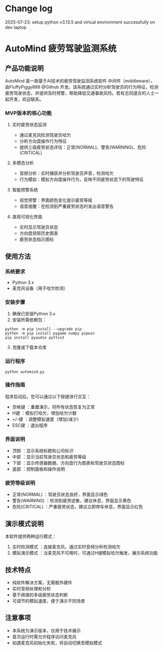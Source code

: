 # Change log

2025-07-23: 
setup python v3.13.5 and virtual environment successfully on dev laptop




# AutoMind 疲劳驾驶监测系统
## 产品功能说明
AutoMind 是一款基于AI技术的疲劳驾驶监测系统软件 中间件（middleware），由FluffyPiggy888 @Github 开发。该系统通过实时分析驾驶员的行为特征，检测疲劳驾驶状态，并提供及时预警，帮助降低交通事故风险。若有志同道合的人士一起开发，欢迎联系。

### MVP版本的核心功能
1. 
   实时疲劳状态监测
   
   - 通过麦克风检测驾驶员哈欠
   - 分析方向盘操作行为特征
   - 提供三级疲劳状态评估：正常(NORMAL)、警告(WARNING)、危险(CRITICAL)
2. 
   多模态分析
   
   - 音频分析：实时捕获并分析驾驶员声音，检测哈欠
   - 行为模拟：模拟方向盘操作行为，反映不同疲劳状态下的驾驶特征
3. 
   智能预警系统
   
   - 视觉预警：界面颜色变化提示疲劳等级
   - 语音提醒：在检测到严重疲劳状态时发出语音警告
4. 
   直观可视化界面
   
   - 实时显示驾驶员状态
   - 方向盘扭矩历史图表
   - 疲劳状态指示图标
## 使用方法
### 系统要求
- Python 3.x
- 麦克风设备（用于哈欠检测）
### 安装步骤
1. 
   确保已安装Python 3.x
2. 
   安装所需依赖包：
```
python -m pip install --upgrade pip
python -m pip install pygame numpy pipwin
pip install pyaudio pyttsx3
```
3. 
   克隆或下载本仓库
### 运行程序
```
python automind.py
```
### 操作指南
程序启动后，您可以通过以下按键进行交互：

- 空格键 ：重置演示，将所有状态恢复为正常
- H键 ：模拟打哈欠，增加哈欠计数
- +/-键 ：调整模拟速度（增加/减少）
- ESC键 ：退出程序
### 界面说明
- 顶部 ：显示系统标题和公司标识
- 中部 ：显示当前驾驶员状态和疲劳等级
- 下部 ：显示传感器数据、方向盘行为图表和驾驶员状态图标
- 底部 ：控制面板和操作说明
### 疲劳等级说明
- 正常(NORMAL) ：驾驶员状态良好，界面显示绿色
- 警告(WARNING) ：检测到疲劳迹象，建议休息，界面显示黄色
- 危险(CRITICAL) ：严重疲劳状态，建议立即停车休息，界面显示红色
## 演示模式说明
本软件提供两种运行模式：

1. 
   实时检测模式 ：连接麦克风，通过实时音频分析检测哈欠
2. 
   模拟演示模式 ：当麦克风不可用时，可通过H键模拟哈欠触发，展示系统功能
## 技术特点
- 纯软件解决方案，无需额外硬件
- 实时音频处理和分析
- 基于阈值的多级疲劳状态判断
- 可调节的模拟速度，便于演示不同场景
## 注意事项
- 本系统为演示版本，仅用于技术展示
- 首次运行时需允许程序访问麦克风
- 如遇麦克风初始化失败，将自动切换至模拟模式
